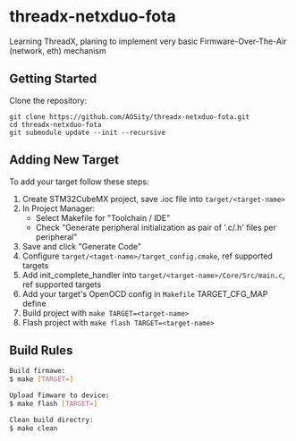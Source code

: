 # threadx-netxduo-fota
Learning ThreadX, planing to implement very basic Firmware-Over-The-Air (network, eth) mechanism

## Getting Started

Clone the repository:

```
git clone https://github.com/AOSity/threadx-netxduo-fota.git
cd threadx-netxduo-fota
git submodule update --init --recursive
```

## Adding New Target

To add your target follow these steps:
1. Create STM32CubeMX project, save .ioc file into `target/<target-name>`
2. In Project Manager:
    * Select Makefile for "Toolchain / IDE"
    * Check "Generate peripheral initialization as pair of '.c/.h' files per peripheral"
3. Save and click "Generate Code"
4. Configure `target/<taget-name>/target_config.cmake`, ref supported targets
5. Add init_complete_handler into `target/<target-name>/Core/Src/main.c`, ref supported targets
6. Add your target's OpenOCD config in `Makefile` TARGET_CFG_MAP define
7. Build project with `make TARGET=<target-name>`
8. Flash project with `make flash TARGET=<target-name>`

## Build Rules

```bash
Build firmawe:
$ make [TARGET=]

Upload fimware to device:
$ make flash [TARGET=]

Clean build directry:
$ make clean
```
